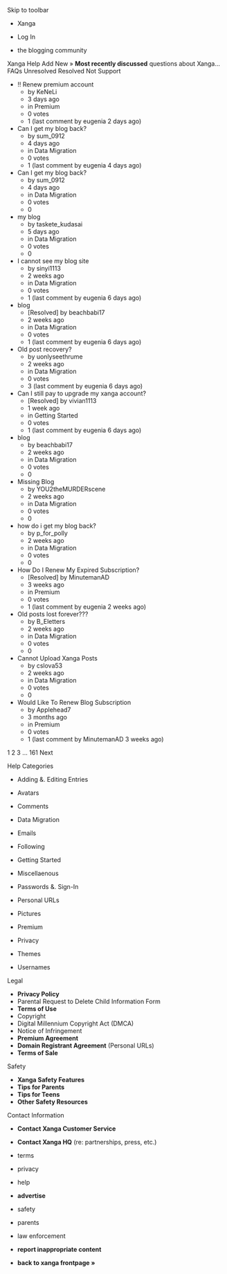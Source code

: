 Skip to toolbar

*   Xanga

*   Log In

*   the blogging community

Xanga Help Add New » **Most recently discussed** questions about Xanga… FAQs Unresolved Resolved Not Support

*   !! Renew premium account
    *   by KeNeLi
    *   3 days ago
    *   in Premium
    *   0 votes
    *   1 (last comment by eugenia 2 days ago)
*   Can I get my blog back?
    *   by sum\_0912
    *   4 days ago
    *   in Data Migration
    *   0 votes
    *   1 (last comment by eugenia 4 days ago)
*   Can I get my blog back?
    *   by sum\_0912
    *   4 days ago
    *   in Data Migration
    *   0 votes
    *   0
*   my blog
    *   by taskete\_kudasai
    *   5 days ago
    *   in Data Migration
    *   0 votes
    *   0
*   I cannot see my blog site
    *   by sinyi1113
    *   2 weeks ago
    *   in Data Migration
    *   0 votes
    *   1 (last comment by eugenia 6 days ago)
*   blog
    *   \[Resolved\] by beachbabi17
    *   2 weeks ago
    *   in Data Migration
    *   0 votes
    *   1 (last comment by eugenia 6 days ago)
*   Old post recovery?
    *   by uonlyseethrume
    *   2 weeks ago
    *   in Data Migration
    *   0 votes
    *   3 (last comment by eugenia 6 days ago)
*   Can I still pay to upgrade my xanga account?
    *   \[Resolved\] by vivian1113
    *   1 week ago
    *   in Getting Started
    *   0 votes
    *   1 (last comment by eugenia 6 days ago)
*   blog
    *   by beachbabi17
    *   2 weeks ago
    *   in Data Migration
    *   0 votes
    *   0
*   Missing Blog
    *   by YOU2theMURDERscene
    *   2 weeks ago
    *   in Data Migration
    *   0 votes
    *   0
*   how do i get my blog back?
    *   by p\_for\_polly
    *   2 weeks ago
    *   in Data Migration
    *   0 votes
    *   0
*   How Do I Renew My Expired Subscription?
    *   \[Resolved\] by MinutemanAD
    *   3 weeks ago
    *   in Premium
    *   0 votes
    *   1 (last comment by eugenia 2 weeks ago)
*   Old posts lost forever???
    *   by B\_Eletters
    *   2 weeks ago
    *   in Data Migration
    *   0 votes
    *   0
*   Cannot Upload Xanga Posts
    *   by cslova53
    *   2 weeks ago
    *   in Data Migration
    *   0 votes
    *   0
*   Would Like To Renew Blog Subscription
    *   by Applehead7
    *   3 months ago
    *   in Premium
    *   0 votes
    *   1 (last comment by MinutemanAD 3 weeks ago)

1 2 3 ... 161 Next

Help Categories

*   Adding &. Editing Entries
*   Avatars
*   Comments
*   Data Migration
*   Emails
*   Following
*   Getting Started
*   Miscellaenous

*   Passwords &. Sign-In
*   Personal URLs
*   Pictures
*   Premium
*   Privacy
*   Themes
*   Usernames

Legal

*   **Privacy Policy**
*   Parental Request to Delete Child Information Form
*   **Terms of Use**
*   Copyright
*   Digital Millennium Copyright Act (DMCA)
*   Notice of Infringement
*   **Premium Agreement**
*   **Domain Registrant Agreement** (Personal URLs)
*   **Terms of Sale**

Safety

*   **Xanga Safety Features**
*   **Tips for Parents**
*   **Tips for Teens**
*   **Other Safety Resources**

Contact Information

*   **Contact Xanga Customer Service**
*   **Contact Xanga HQ** (re: partnerships, press, etc.)

*   terms
*   privacy
*   help
*   **advertise**

*   safety
*   parents
*   law enforcement
*   **report inappropriate content**

*   **back to xanga frontpage »**